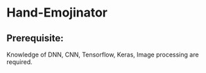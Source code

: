 # Hand-Emojinator

## Prerequisite:
Knowledge of DNN, CNN, Tensorflow, Keras, Image processing are required.

